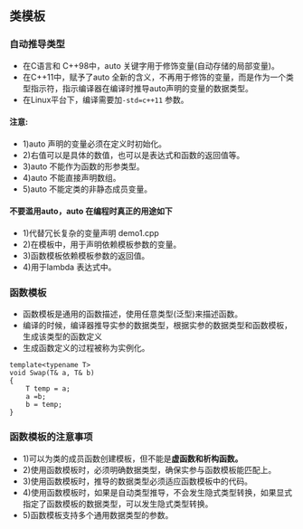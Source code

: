 ## 类模板
### 自动推导类型
- 在C语言和 C++98中，auto 关键字用于修饰变量(自动存储的局部变量)。
- 在C++11中，赋予了auto 全新的含义，不再用于修饰的变量，而是作为一个类型指示符，指示编译器在编译时推导auto声明的变量的数据类型。
- 在Linux平台下，编译需要加```-std=c++11``` 参数。
#### 注意:
- 1)auto 声明的变量必须在定义时初始化。
- 2)右值可以是具体的数值，也可以是表达式和函数的返回值等。
- 3)auto 不能作为函数的形参类型。
- 4)auto 不能直接声明数组。
- 5)auto 不能定类的非静态成员变量。
#### 不要滥用auto，auto 在编程时真正的用途如下
- 1)代替冗长复杂的变量声明 demo1.cpp
- 2)在模板中，用于声明依赖模板参数的变量。
- 3)函数模板依赖模板参数的返回值。
- 4)用于lambda 表达式中。

### 函数模板
- 函数模板是通用的函数描述，使用任意类型(泛型)来描述函数。
- 编译的时候，编译器推导实参的数据类型，根据实参的数据类型和函数模板，生成该类型的函数定义
- 生成函数定义的过程被称为实例化。
```
template<typename T>
void Swap(T& a, T& b)
{
    T temp = a;
    a =b;
    b = temp;
}
```
### 函数模板的注意事项
- 1)可以为类的成员函数创建模板，但不能是**虚函数和析构函数。**
- 2)使用函数模板时，必须明确数据类型，确保实参与函数模板能匹配上。
- 3)使用函数模板时，推导的数据类型必须适应函数模板中的代码。
- 4)使用函数模板时，如果是自动类型推导，不会发生隐式类型转换，如果显式指定了函数模板的数据类型，可以发生隐式类型转换。
- 5)函数模板支持多个通用数据类型的参数。
